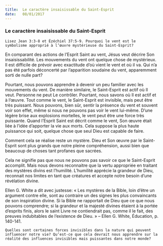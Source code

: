 ```yaml
---
title:  Le caractère insaisissable du Saint-Esprit
date:   08/01/2017
---
```


### Le caractère insaisissable du Saint-Esprit 

`Lisez Jean 3:3-8 et Ézéchiel 37:5-9. Pourquoi le vent est le symbolisme approprié à l’œuvre mystérieuse du Saint-Esprit?` 

En comparant des actions de l’Esprit Saint au vent, Jésus veut décrire Son insaisissabilité. Les mouvements du vent ont quelque chose de mystérieux. Il est difficile de prévoir avec exactitude d’où vient le vent et où il va. Qui n’a pas été parfois déconcerté par l’apparition soudaine du vent, apparemment sorti de nulle part? 

Pourtant, nous pouvons apprendre à devenir un peu familier avec les mouvements du vent. De manière similaire, le Saint-Esprit est actif où Il veut. Personne ne peut Le contrôler. Pourtant, nous savons où Il est actif et à l’œuvre. Tout comme le vent, le Saint-Esprit est invisible, mais peut être très puissant. Nous pouvons, bien sûr, sentir la présence du vent et souvent voir son effet, même si nous ne pouvons pas voir le vent lui-même. D’une légère brise aux explosions mortelles, le vent peut être une force très puissante. Quand l’Esprit Saint est décrit comme le vent, Son œuvre était liée à l’idée d’apporter la vie aux morts. Cela suppose la plus haute puissance qui soit, quelque chose que seul Dieu est capable de faire. 

Comment cela se réalise reste un mystère. Dieu et Son œuvre par le Saint-Esprit sont plus grands que notre pleine compréhension, aussi bien que beaucoup de choses tant profanes que sacrées. 

Cela ne signifie pas que nous ne pouvons pas savoir ce que le Saint-Esprit accomplit. Mais nous devons reconnaitre que la vertu appropriée en traitant des mystères divins est l’humilité. L’humilité apprécie la grandeur de Dieu, reconnait nos limites en tant que créatures et accepte notre besoin d’une révélation divine. 

Ellen G. White a dit avec justesse: « Les mystères de la Bible, loin d’être un argument contre elle, sont au contraire un des signes les plus convaincants de son inspiration divine. Si la Bible ne rapportait de Dieu que ce que nous pouvons comprendre; si la grandeur et la majesté divines étaient à la portée d’esprits finis, alors le saint Livre ne contiendrait pas, comme il le fait, des preuves indubitables de l’existence de Dieu. » – Ellen G. White, Éducation, p. 140-141. 

`Quelles sont certaines forces invisibles dans la nature qui peuvent influencer notre vie? Qu’est-ce que cela devrait nous apprendre sur la réalité des influences invisibles mais puissantes dans notre monde?` 